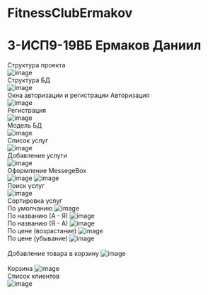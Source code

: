 # FitnessClubErmakov

<h1> 3-ИСП9-19ВБ Ермаков Даниил </h1>

Структура проекта
<br> ![image](https://user-images.githubusercontent.com/74093781/220747667-3cc3891e-d4e3-4a58-a0c5-88e3a91c8201.png)
<br>
Структура БД
<br> ![image](https://user-images.githubusercontent.com/74093781/220729460-33b76256-e35f-41c5-ab09-fb9f0a28d99c.png)
<br>
Окна авторизации и регистрации
Авторизация
<br> ![image](https://user-images.githubusercontent.com/74093781/221649318-3462e177-a3a6-4a77-bb75-db866b893ae9.png)
<br>
Регистрация
<br> ![image](https://user-images.githubusercontent.com/74093781/225116869-0d4418e6-e357-4aac-8f20-dcf0a957a4fb.png)
<br>
Модель БД
<br> ![image](https://user-images.githubusercontent.com/74093781/220729617-4bde9558-c59e-4cea-a4ae-0e72f95bc2ed.png)
<br> 
Список услуг
<br> ![image](https://user-images.githubusercontent.com/74093781/226047136-5507536b-71d6-47ac-aaf4-fe165ae8ff2a.png)
<br>
Добавление услуги
<br> ![image](https://user-images.githubusercontent.com/74093781/221620948-b527fd72-998c-4905-9cf9-3d8d23b70181.png)
<br>
Оформление MessegeBox
<br> ![image](https://user-images.githubusercontent.com/74093781/221653065-05cb3703-689c-4552-a300-783aefa4255d.png)
![image](https://user-images.githubusercontent.com/74093781/221653617-2ee57097-b8c3-4650-a799-6bc28c8db002.png)
<br>
Поиск услуг
<br> ![image](https://user-images.githubusercontent.com/74093781/222899765-e3c7bf6f-bd71-48fe-866d-c1b1a8174138.png)
<br>
Сортировка услуг
<br> По умолчанию ![image](https://user-images.githubusercontent.com/74093781/225124170-b458c96d-1809-4de1-bf6a-2fffe0ae520e.png)
<br> По названию (А - Я) ![image](https://user-images.githubusercontent.com/74093781/225124286-76a89ae2-cf4e-4458-a4ba-a0db8f0b0965.png)
<br> По названию (Я - А) ![image](https://user-images.githubusercontent.com/74093781/225124348-d616c2e3-de9e-4e65-83a8-63c7f61bb216.png)
<br> По цене (возрастание) ![image](https://user-images.githubusercontent.com/74093781/225124418-e5e508a6-2d7e-49a8-a671-2b7d073385c0.png)
<br> По цене (убывание) ![image](https://user-images.githubusercontent.com/74093781/225124475-ae19066e-23fd-490c-bfcd-fd2b8aac0182.png)
<br>
<br> Добавление товара в корзину ![image](https://user-images.githubusercontent.com/74093781/226047789-e32c57b7-3d0a-4f24-8cab-aaa9772f0ddd.png)
<br>
<br> Корзина ![image](https://user-images.githubusercontent.com/74093781/226048070-718a7df3-5205-4aa3-9268-0d9c04d52c1b.png)
<br>
Список клиентов
<br> ![image](https://user-images.githubusercontent.com/74093781/225125130-db25b819-fd94-47ea-abe1-26754d6b0ad9.png)
